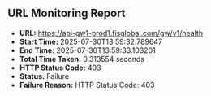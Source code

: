 ## URL Monitoring Report

- **URL:** https://api-gw1-prod1.fisglobal.com/gw/v1/health
- **Start Time:** 2025-07-30T13:59:32.789647
- **End Time:** 2025-07-30T13:59:33.103201
- **Total Time Taken:** 0.313554 seconds
- **HTTP Status Code:** 403
- **Status:** Failure
- **Failure Reason:** HTTP Status Code: 403

